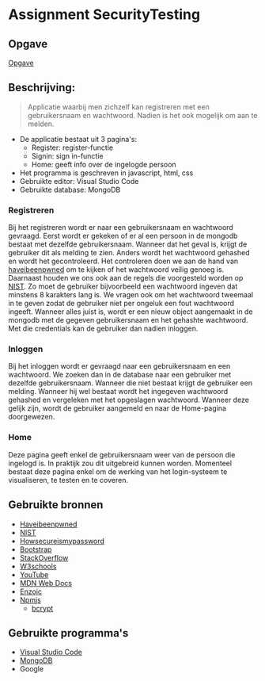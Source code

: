 # Assignment SecurityTesting

## Opgave
[Opgave](https://apwt.gitbook.io/software-security/assignment/000general/003assignment3)

## Beschrijving:
> Applicatie waarbij men zichzelf kan registreren met een gebruikersnaam en wachtwoord. Nadien is het ook mogelijk om aan te melden.
- De applicatie bestaat uit 3 pagina's:
  - Register: register-functie
  - Signin: sign in-functie
  - Home: geeft info over de ingelogde persoon
- Het programma is geschreven in javascript, html, css
- Gebruikte editor: Visual Studio Code
- Gebruikte database: MongoDB

### Registreren
Bij het registreren wordt er naar een gebruikersnaam en wachtwoord gevraagd. Eerst wordt er gekeken of er al een persoon in de mongodb bestaat met dezelfde gebruikersnaam. Wanneer dat het geval is, krijgt de gebruiker dit als melding te zien. Anders wordt het wachtwoord gehashed en wordt het gecontroleerd. Het controleren doen we aan de hand van [haveibeenpwned](https://haveibeenpwned.com/) om te kijken of het wachtwoord veilig genoeg is. Daarnaast houden we ons ook aan de regels die voorgesteld worden op [NIST](https://pages.nist.gov/800-63-3/sp800-63b.html). Zo moet de gebruiker bijvoorbeeld een wachtwoord ingeven dat minstens 8 karakters lang is. We vragen ook om het wachtwoord tweemaal in te geven zodat de gebruiker niet per ongeluk een fout wachtwoord ingeeft. Wanneer alles juist is, wordt er een nieuw object aangemaakt in de mongodb met de gegeven gebruikersnaam en het gehashte wachtwoord. Met die credentials kan de gebruiker dan nadien inloggen.

### Inloggen
Bij het inloggen wordt er gevraagd naar een gebruikersnaam en een wachtwoord. We zoeken dan in de database naar een gebruiker met dezelfde gebruikersnaam. Wanneer die niet bestaat krijgt de gebruiker een melding. Wanneer hij wel bestaat wordt het ingegeven wachtwoord gehashed en vergeleken met het opgeslagen wachtwoord. Wanneer deze gelijk zijn, wordt de gebruiker aangemeld en naar de Home-pagina doorgewezen.

### Home
Deze pagina geeft enkel de gebruikersnaam weer van de persoon die ingelogd is. In praktijk zou dit uitgebreid kunnen worden. Momenteel bestaat deze pagina enkel om de werking van het login-systeem te visualiseren, te testen en te coveren.

## Gebruikte bronnen
- [Haveibeenpwned](https://haveibeenpwned.com/)
- [NIST](https://pages.nist.gov/800-63-3/sp800-63b.html)
- [Howsecureismypassword](https://howsecureismypassword.net/)
- [Bootstrap](https://getbootstrap.com/)
- [StackOverflow](https://stackoverflow.com/)
- [W3schools](https://www.w3schools.com/)
- [YouTube](https://www.youtube.com/)
- [MDN Web Docs](https://developer.mozilla.org/nl/)
- [Enzoic](https://www.enzoic.com/docs-passwords-api/)
- [Npmjs](https://www.npmjs.com)
  - [bcrypt](https://www.npmjs.com/package/bcrypt)

## Gebruikte programma's
- [Visual Studio Code](https://code.visualstudio.com/)
- [MongoDB](https://www.mongodb.com/)
- Google
